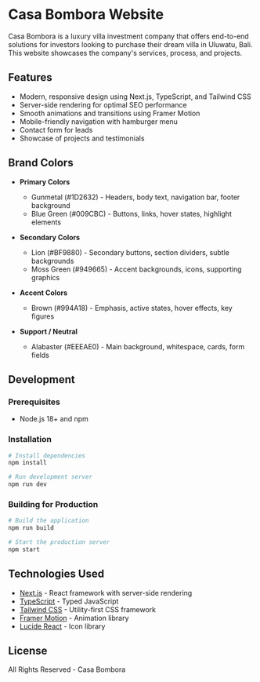 # Casa Bombora Website

Casa Bombora is a luxury villa investment company that offers end-to-end solutions for investors looking to purchase their dream villa in Uluwatu, Bali. This website showcases the company's services, process, and projects.

## Features

- Modern, responsive design using Next.js, TypeScript, and Tailwind CSS
- Server-side rendering for optimal SEO performance
- Smooth animations and transitions using Framer Motion
- Mobile-friendly navigation with hamburger menu
- Contact form for leads
- Showcase of projects and testimonials

## Brand Colors

- **Primary Colors**
  - Gunmetal (#1D2632) - Headers, body text, navigation bar, footer background
  - Blue Green (#009CBC) - Buttons, links, hover states, highlight elements

- **Secondary Colors**
  - Lion (#BF9880) - Secondary buttons, section dividers, subtle backgrounds
  - Moss Green (#949665) - Accent backgrounds, icons, supporting graphics

- **Accent Colors**
  - Brown (#994A18) - Emphasis, active states, hover effects, key figures

- **Support / Neutral**
  - Alabaster (#EEEAE0) - Main background, whitespace, cards, form fields

## Development

### Prerequisites

- Node.js 18+ and npm

### Installation

```bash
# Install dependencies
npm install

# Run development server
npm run dev
```

### Building for Production

```bash
# Build the application
npm run build

# Start the production server
npm start
```

## Technologies Used

- [Next.js](https://nextjs.org/) - React framework with server-side rendering
- [TypeScript](https://www.typescriptlang.org/) - Typed JavaScript
- [Tailwind CSS](https://tailwindcss.com/) - Utility-first CSS framework
- [Framer Motion](https://www.framer.com/motion/) - Animation library
- [Lucide React](https://lucide.dev/) - Icon library

## License

All Rights Reserved - Casa Bombora
